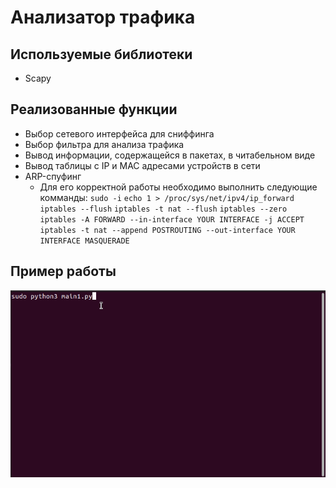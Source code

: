 # Анализатор трафика
## Используемые библиотеки
* Scapy
## Реализованные функции
* Выбор сетевого интерфейса для сниффинга
* Выбор фильтра для анализа трафика
* Вывод информации, содержащейся в пакетах, в читабельном виде
* Вывод таблицы с IP и MAC адресами устройств в сети
* ARP-спуфинг
  * Для его корректной работы необходимо выполнить следующие комманды:
     `sudo -i` 
     `echo 1 > /proc/sys/net/ipv4/ip_forward`
     `iptables --flush`
     `iptables -t nat --flush`
     `iptables --zero iptables -A FORWARD --in-interface YOUR INTERFACE -j ACCEPT`
     `iptables -t nat --append POSTROUTING --out-interface YOUR INTERFACE MASQUERADE`

## Пример работы
![](gif/howitworks-1.gif)
